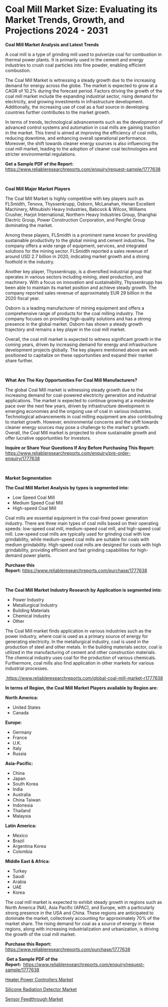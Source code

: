 <p><h1>Coal Mill Market Size: Evaluating its Market Trends, Growth, and Projections 2024 - 2031</h1></p><p><strong>Coal Mill Market Analysis and Latest Trends</strong></p>
<p><p>A coal mill is a type of grinding mill used to pulverize coal for combustion in thermal power plants. It is primarily used in the cement and energy industries to crush coal particles into fine powder, enabling efficient combustion.</p><p>The Coal Mill Market is witnessing a steady growth due to the increasing demand for energy across the globe. The market is expected to grow at a CAGR of 10.2% during the forecast period. Factors driving the growth of the coal mill market include the expanding industrial sector, rising demand for electricity, and growing investments in infrastructure development. Additionally, the increasing use of coal as a fuel source in developing countries further contributes to the market growth.</p><p>In terms of trends, technological advancements such as the development of advanced control systems and automation in coal mills are gaining traction in the market. This trend is aimed at improving the efficiency of coal mills, reducing downtime, and enhancing overall operational performance. Moreover, the shift towards cleaner energy sources is also influencing the coal mill market, leading to the adoption of cleaner coal technologies and stricter environmental regulations.</p></p>
<p><strong>Get a Sample PDF of the Report:&nbsp;</strong> <a href="https://www.reliableresearchreports.com/enquiry/request-sample/1777638">https://www.reliableresearchreports.com/enquiry/request-sample/1777638</a></p>
<p>&nbsp;</p>
<p><strong>Coal Mill Major Market Players</strong></p>
<p><p>The Coal Mill Market is highly competitive with key players such as FLSmidth, Tenova, Thyssenkrupp, Osborn, McLanahan, Henan Excellent Machinery, Mitsubishi Heavy Industries, Babcock & Wilcox, Williams Crusher, Harjot International, Northern Heavy Industries Group, Shanghai Electric Group, Power Construction Corporation, and Pengfei Group dominating the market. </p><p>Among these players, FLSmidth is a prominent name known for providing sustainable productivity to the global mining and cement industries. The company offers a wide range of equipment, services, and integrated solutions for the mining sector. FLSmidth reported a sales revenue of around USD 2.7 billion in 2020, indicating market growth and a strong foothold in the industry.</p><p>Another key player, Thyssenkrupp, is a diversified industrial group that operates in various sectors including mining, steel production, and machinery. With a focus on innovation and sustainability, Thyssenkrupp has been able to maintain its market position and achieve steady growth. The company reported sales revenue of approximately EUR 29 billion in the 2020 fiscal year.</p><p>Osborn is a leading manufacturer of mining equipment and offers a comprehensive range of products for the coal milling industry. The company focuses on providing high-quality solutions and has a strong presence in the global market. Osborn has shown a steady growth trajectory and remains a key player in the coal mill market.</p><p>Overall, the coal mill market is expected to witness significant growth in the coming years, driven by increasing demand for energy and infrastructure development projects globally. The key players mentioned above are well-positioned to capitalize on these opportunities and expand their market share further.</p></p>
<p>&nbsp;</p>
<p><strong>What Are The Key Opportunities For Coal Mill Manufacturers?</strong></p>
<p><p>The global Coal Mill market is witnessing steady growth due to the increasing demand for coal-powered electricity generation and industrial applications. The market is expected to continue growing at a moderate pace over the next few years, driven by infrastructure development in emerging economies and the ongoing use of coal in various industries. Technological advancements in coal milling equipment are also contributing to market growth. However, environmental concerns and the shift towards cleaner energy sources may pose a challenge to the market's growth. Overall, the Coal Mill market is projected to show sustainable growth and offer lucrative opportunities for investors.</p></p>
<p><strong>Inquire or Share Your Questions If Any Before Purchasing This Report:</strong> <a href="https://www.reliableresearchreports.com/enquiry/pre-order-enquiry/1777638">https://www.reliableresearchreports.com/enquiry/pre-order-enquiry/1777638</a></p>
<p>&nbsp;</p>
<p><strong>Market Segmentation</strong></p>
<p><strong>The Coal Mill Market Analysis by types is segmented into:</strong></p>
<p><ul><li>Low Speed Coal Mill</li><li>Medium Speed Coal Mill</li><li>High-speed Coal Mill</li></ul></p>
<p><p>Coal mills are essential equipment in the coal-fired power generation industry. There are three main types of coal mills based on their operating speeds: low-speed coal mill, medium-speed coal mill, and high-speed coal mill. Low-speed coal mills are typically used for grinding coal with low grindability, while medium-speed coal mills are suitable for coals with medium grindability. High-speed coal mills are designed for coals with high grindability, providing efficient and fast grinding capabilities for high-demand power plants.</p></p>
<p><strong>Purchase this Report:&nbsp;</strong><a href="https://www.reliableresearchreports.com/purchase/1777638">https://www.reliableresearchreports.com/purchase/1777638</a></p>
<p>&nbsp;</p>
<p><strong>The Coal Mill Market Industry Research by Application is segmented into:</strong></p>
<p><ul><li>Power Industry</li><li>Metallurgical Industry</li><li>Building Materials</li><li>Chemical Industry</li><li>Other</li></ul></p>
<p><p>The Coal Mill market finds application in various industries such as the power industry, where coal is used as a primary source of energy for generating electricity. In the metallurgical industry, coal is used in the production of steel and other metals. In the building materials sector, coal is utilized in the manufacturing of cement and other construction materials. The chemical industry uses coal for the production of various chemicals. Furthermore, coal mills also find application in other markets for various industrial processes.</p></p>
<p><a href="https://www.reliableresearchreports.com/global-coal-mill-market-r1777638">&nbsp;https://www.reliableresearchreports.com/global-coal-mill-market-r1777638</a></p>
<p><strong>In terms of Region, the Coal Mill Market Players available by Region are:</strong></p>
<p>
    <p> <strong> North America: </strong>
        <ul>
            <li>United States</li>
            <li>Canada</li>
        </ul>
        </p> 
    <p> <strong> Europe: </strong>
        <ul>
            <li>Germany</li>
            <li>France</li>
            <li>U.K.</li>
            <li>Italy</li>
            <li>Russia</li>
        </ul>
        </p> 
    <p> <strong> Asia-Pacific: </strong>
        <ul>
            <li>China</li>
            <li>Japan</li>
            <li>South Korea</li>
            <li>India</li>
            <li>Australia</li>
            <li>China Taiwan</li>
            <li>Indonesia</li>
            <li>Thailand</li>
            <li>Malaysia</li>
        </ul>
        </p> 
    <p> <strong> Latin America: </strong>
        <ul>
            <li>Mexico</li>
            <li>Brazil</li>
            <li>Argentina Korea</li>
            <li>Colombia</li>
        </ul>
        </p> 
    <p> <strong> Middle East & Africa: </strong>
        <ul>
            <li>Turkey</li>
            <li>Saudi</li>
            <li>Arabia</li>
            <li>UAE</li>
            <li>Korea</li>
        </ul>
    </p>
    </p>
<p><p>The coal mill market is expected to exhibit steady growth in regions such as North America (NA), Asia Pacific (APAC), and Europe, with a particularly strong presence in the USA and China. These regions are anticipated to dominate the market, collectively accounting for approximately 70% of the market share. The rising demand for coal as a source of energy in these regions, along with increasing industrialization and urbanization, is driving the growth of the coal mill market.</p></p>
<p><strong>Purchase this Report: </strong><a href="https://www.reliableresearchreports.com/purchase/1777638">https://www.reliableresearchreports.com/purchase/1777638</a></p>
<p>&nbsp;<strong>Get a Sample PDF of the Report:&nbsp;&nbsp;</strong><a href="https://www.reliableresearchreports.com/enquiry/request-sample/1777638">https://www.reliableresearchreports.com/enquiry/request-sample/1777638</a></p>
<p><strong></strong></p>
<p><p><a href="https://github.com/airdrophunter675/Market-Research-Report-List-1/blob/main/heater-power-controllers-market.md">Heater Power Controllers Market</a></p><p><a href="https://github.com/GroverBarry/Market-Research-Report-List-6/blob/main/silicone-radiation-detector-market.md">Silicone Radiation Detector Market</a></p><p><a href="https://github.com/lylyparadise/Market-Research-Report-List-4/blob/main/sensor-feedthrough-market.md">Sensor Feedthrough Market</a></p></p>